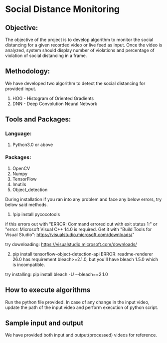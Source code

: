 # Social Distance Monitoring 

## Objective:

The objective of the project is to develop algorithm to monitor the social distancing for a given recorded video or live feed as input.
Once the video is analyzed, system should display number of violations and percentage of violation of social distancing in a frame.

## Methodology:

We have developed two algorithm to detect the social distancing for provided input.
1. HOG - Histogram of Oriented Gradients
2. DNN - Deep Convolution Neural Network

## Tools and Packages:

### Language:
1. Python3.0 or above

### Packages:
1. OpenCV
2. Numpy
3. TensorFlow
4. Imutils
5. Object_detection

During installation if you ran into any problem and face any below errors, try below said methods.

1) !pip install pycocotools

if this errors out with "ERROR: Command errored out with exit status 1:" or 
"error: Microsoft Visual C++ 14.0 is required. Get it with "Build Tools for Visual Studio": https://visualstudio.microsoft.com/downloads/"

try downloading: https://visualstudio.microsoft.com/downloads/
 

2) pip install tensorflow-object-detection-api
ERROR: readme-renderer 26.0 has requirement bleach>=2.1.0, but you'll have bleach 1.5.0 which is incompatible.

try installing: pip install bleach -U --bleach==2.1.0


## How to execute algorithms
Run the python file provided. In case of any change in the input video, update the path of the input video and perform execution of python script.

## Sample input and output
We have provided both input and output(processed) videos for reference.
